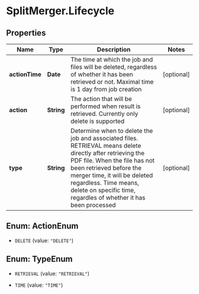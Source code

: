 # SplitMerger.Lifecycle

## Properties
Name | Type | Description | Notes
------------ | ------------- | ------------- | -------------
**actionTime** | **Date** | The time at which the job and files will be deleted, regardless of whether it has been retrieved or not. Maximal time is 1 day from job creation | [optional] 
**action** | **String** | The action that will be performed when result is retrieved. Currently only delete is supported | [optional] 
**type** | **String** | Determine when to delete the job and associated files.  RETRIEVAL means delete directly after retrieving the PDF file. When the file has not been retrieved before the merger time, it will be deleted regardless.  Time means, delete on specific time, regardles of whether it has been processed | [optional] 


<a name="ActionEnum"></a>
## Enum: ActionEnum


* `DELETE` (value: `"DELETE"`)




<a name="TypeEnum"></a>
## Enum: TypeEnum


* `RETRIEVAL` (value: `"RETRIEVAL"`)

* `TIME` (value: `"TIME"`)





